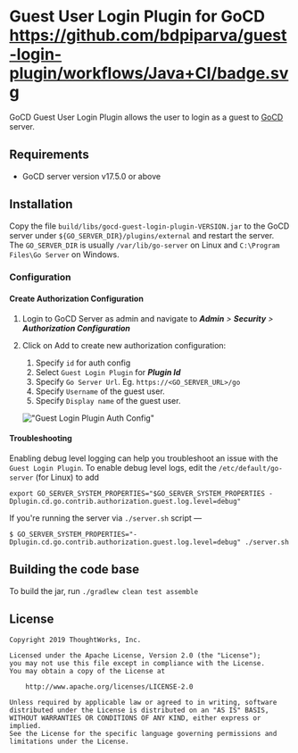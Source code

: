 # Guest User Login Plugin for GoCD https://github.com/bdpiparva/guest-login-plugin/workflows/Java+CI/badge.svg
GoCD Guest User Login Plugin allows the user to login as a guest to [GoCD](https://www.gocd.org) server.

## Requirements
* GoCD server version v17.5.0 or above

## Installation
Copy the file `build/libs/gocd-guest-login-plugin-VERSION.jar` to the GoCD server under `${GO_SERVER_DIR}/plugins/external` and restart the server. The `GO_SERVER_DIR` is usually `/var/lib/go-server` on Linux and `C:\Program Files\Go Server` on Windows.

### Configuration

#### Create Authorization Configuration

1. Login to GoCD Server as admin and navigate to **_Admin_** _>_ **_Security_** _>_ **_Authorization Configuration_**
2. Click on Add to create new authorization configuration:  
    1. Specify `id` for auth config
    2. Select `Guest Login Plugin` for _**Plugin Id**_ 
    3. Specify `Go Server Url`. Eg. `https://<GO_SERVER_URL>/go`
    4. Specify `Username` of the guest user.
    5. Specify `Display name` of the guest user.

    !["Guest Login Plugin Auth Config"][1]

#### Troubleshooting
Enabling debug level logging can help you troubleshoot an issue with the `Guest Login Plugin`. To enable debug level logs, edit the `/etc/default/go-server` (for Linux) to add
```
export GO_SERVER_SYSTEM_PROPERTIES="$GO_SERVER_SYSTEM_PROPERTIES -Dplugin.cd.go.contrib.authorization.guest.log.level=debug"
```

If you're running the server via `./server.sh` script —
```
$ GO_SERVER_SYSTEM_PROPERTIES="-Dplugin.cd.go.contrib.authorization.guest.log.level=debug" ./server.sh
```

## Building the code base
To build the jar, run `./gradlew clean test assemble`

## License

```plain
Copyright 2019 ThoughtWorks, Inc.

Licensed under the Apache License, Version 2.0 (the "License");
you may not use this file except in compliance with the License.
You may obtain a copy of the License at

    http://www.apache.org/licenses/LICENSE-2.0

Unless required by applicable law or agreed to in writing, software
distributed under the License is distributed on an "AS IS" BASIS,
WITHOUT WARRANTIES OR CONDITIONS OF ANY KIND, either express or implied.
See the License for the specific language governing permissions and
limitations under the License.
```

[1]: images/auth-config.png     "Guest Login Plugin Auth Config"
